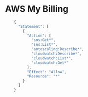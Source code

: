 AWS My Billing
================================

```javascript
    {
      "Statement": [
        {
          "Action": [
            "sns:Get*",
            "sns:List*",
            "autoscaling:Describe*",
            "cloudwatch:Describe*",
            "cloudwatch:List*",
            "cloudwatch:Get*"
          ],
          "Effect": "Allow",
          "Resource": "*"
        }
      ]
    }
```
